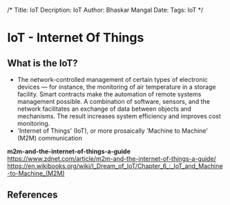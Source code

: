 /*
Title: IoT
Decription: IoT
Author: Bhaskar Mangal
Date: 
Tags: IoT
*/

# IoT - Internet Of Things

## What is the IoT?
- The network-controlled management of certain types of electronic devices — for instance, the monitoring of air temperature in a storage facility. Smart contracts make the automation of remote systems management possible. A combination of software, sensors, and the network facilitates an exchange of data between objects and mechanisms. The result increases system efficiency and improves cost monitoring.
- 'Internet of Things' (IoT), or more prosaically 'Machine to Machine' (M2M) communication



**m2m-and-the-internet-of-things-a-guide**
https://www.zdnet.com/article/m2m-and-the-internet-of-things-a-guide/
https://en.wikibooks.org/wiki/I_Dream_of_IoT/Chapter_6_:_IoT_and_Machine-to-Machine_(M2M)

## References
